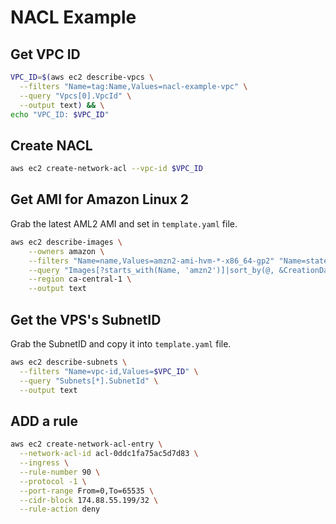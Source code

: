 # NACL Example


## Get VPC ID

```sh
VPC_ID=$(aws ec2 describe-vpcs \
  --filters "Name=tag:Name,Values=nacl-example-vpc" \
  --query "Vpcs[0].VpcId" \
  --output text) && \
echo "VPC_ID: $VPC_ID"
```

## Create NACL

```sh
aws ec2 create-network-acl --vpc-id $VPC_ID
```

## Get AMI for Amazon Linux 2

Grab the latest AML2 AMI and set in ``template.yaml`` file.
```sh
aws ec2 describe-images \
    --owners amazon \
    --filters "Name=name,Values=amzn2-ami-hvm-*-x86_64-gp2" "Name=state,Values=available" \
    --query "Images[?starts_with(Name, 'amzn2')]|sort_by(@, &CreationDate)[-1].ImageId" \
    --region ca-central-1 \
    --output text
```

## Get the VPS's SubnetID 
Grab the SubnetID and copy it into ``template.yaml`` file.

```sh
aws ec2 describe-subnets \
  --filters "Name=vpc-id,Values=$VPC_ID" \
  --query "Subnets[*].SubnetId" \
  --output text
```


## ADD a rule

```sh
aws ec2 create-network-acl-entry \
  --network-acl-id acl-0ddc1fa75ac5d7d83 \
  --ingress \
  --rule-number 90 \
  --protocol -1 \
  --port-range From=0,To=65535 \
  --cidr-block 174.88.55.199/32 \
  --rule-action deny
```